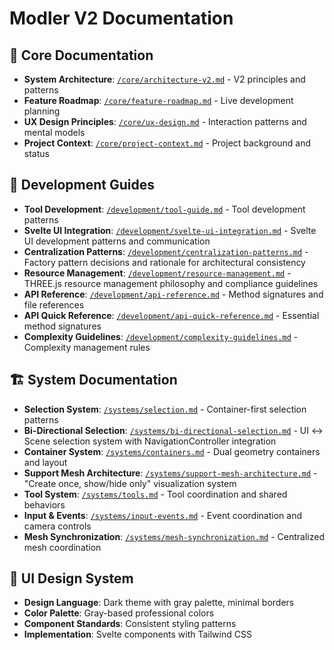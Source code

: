 # Modler V2 Documentation

## 🎯 Core Documentation
- **System Architecture**: [`/core/architecture-v2.md`](core/architecture-v2.md) - V2 principles and patterns
- **Feature Roadmap**: [`/core/feature-roadmap.md`](core/feature-roadmap.md) - Live development planning
- **UX Design Principles**: [`/core/ux-design.md`](core/ux-design.md) - Interaction patterns and mental models
- **Project Context**: [`/core/project-context.md`](core/project-context.md) - Project background and status

## 🔧 Development Guides
- **Tool Development**: [`/development/tool-guide.md`](development/tool-guide.md) - Tool development patterns
- **Svelte UI Integration**: [`/development/svelte-ui-integration.md`](development/svelte-ui-integration.md) - Svelte UI development patterns and communication
- **Centralization Patterns**: [`/development/centralization-patterns.md`](development/centralization-patterns.md) - Factory pattern decisions and rationale for architectural consistency
- **Resource Management**: [`/development/resource-management.md`](development/resource-management.md) - THREE.js resource management philosophy and compliance guidelines
- **API Reference**: [`/development/api-reference.md`](development/api-reference.md) - Method signatures and file references
- **API Quick Reference**: [`/development/api-quick-reference.md`](development/api-quick-reference.md) - Essential method signatures
- **Complexity Guidelines**: [`/development/complexity-guidelines.md`](development/complexity-guidelines.md) - Complexity management rules

## 🏗️ System Documentation
- **Selection System**: [`/systems/selection.md`](systems/selection.md) - Container-first selection patterns
- **Bi-Directional Selection**: [`/systems/bi-directional-selection.md`](systems/bi-directional-selection.md) - UI ↔ Scene selection system with NavigationController integration
- **Container System**: [`/systems/containers.md`](systems/containers.md) - Dual geometry containers and layout
- **Support Mesh Architecture**: [`/systems/support-mesh-architecture.md`](systems/support-mesh-architecture.md) - "Create once, show/hide only" visualization system
- **Tool System**: [`/systems/tools.md`](systems/tools.md) - Tool coordination and shared behaviors
- **Input & Events**: [`/systems/input-events.md`](systems/input-events.md) - Event coordination and camera controls
- **Mesh Synchronization**: [`/systems/mesh-synchronization.md`](systems/mesh-synchronization.md) - Centralized mesh coordination

## 🎨 UI Design System
- **Design Language**: Dark theme with gray palette, minimal borders
- **Color Palette**: Gray-based professional colors
- **Component Standards**: Consistent styling patterns
- **Implementation**: Svelte components with Tailwind CSS